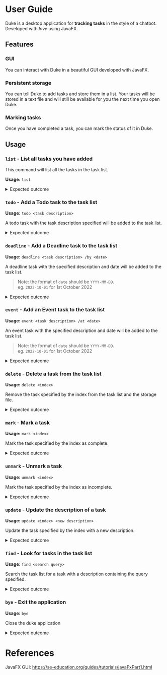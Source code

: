 # User Guide

Duke is a desktop application for **tracking tasks** in the style of a chatbot. Developed with _love_ using JavaFX.

## Features

### GUI

You can interact with Duke in a beautiful GUI developed with JavaFX.

### Persistent storage

You can tell Duke to add tasks and store them in a list. Your tasks will be stored in a text file and will still be available for you the next time you open Duke.

### Marking tasks

Once you have completed a task, you can mark the status of it in Duke.

## Usage

### `list` - List all tasks you have added

This command will list all the tasks in the task list.

**Usage:** `list`

<details>
<summary>Expected outcome</summary>

```
list

1. [T][x] read book
2. [D][ ] sweep the floor (by: 10 Oct 2022)
```

</details>

### `todo` - Add a Todo task to the task list

**Usage:** `todo <task description>`

A todo task with the task description specified will be added to the task list.

<details>
<summary>Expected outcome</summary>

```
todo do homework

Task added:
  [T][] do homework
There are not 3 tasks in the list.
```

</details>

### `deadline` - Add a Deadline task to the task list

**Usage:** `deadline <task description> /by <date>`

A deadline task with the specified description and date will be added to the task list.

> Note: the format of `date` should be `YYYY-MM-DD`. <br>
> eg. `2022-10-01` for 1st October 2022

<details>
<summary>Expected outcome</summary>

```
deadline go home /by 2022-11-12

Task added:
  [D][ ] go home (by: 12 Nov 2022)
There are not 4 tasks in the list.
```

</details>

### `event` - Add an Event task to the task list

**Usage:** `event <task description> /at <date>`

An event task with the specified description and date will be added to the task list.

> Note: the format of `date` should be `YYYY-MM-DD`. <br>
> eg. `2022-10-01` for 1st October 2022

<details>
<summary>Expected outcome</summary>

```
event sale /at 2022-12-12

Task added:
  [E][ ] sale (at: 12 Dec 2022)
There are not 5 tasks in the list.
```

</details>

### `delete` - Delete a task from the task list

**Usage:** `delete <index>`

Remove the task specified by the index from the task list and the storage file.

<details>
<summary>Expected outcome</summary>

```
delete 5

Task deleted:
  [E][ ] sale (at: 12 Dec 2022)
There are not 4 tasks in the list.
```

</details>

### `mark` - Mark a task

**Usage:** `mark <index>`

Mark the task specified by the index as complete.

<details>
<summary>Expected outcome</summary>

```
mark 4

I have marked this task as done:
  [D][X] go home (by: 12 Nov 2022)
```

</details>

### `unmark` - Unmark a task

**Usage:** `unmark <index>`

Mark the task specified by the index as incomplete.

<details>
<summary>Expected outcome</summary>

```
mark 4

I have unmarked the completion of this task:
  [D][ ] go home (by: 12 Nov 2022)
```

</details>

### `update` - Update the description of a task

**Usage:** `update <index> <new description>`

Update the task specified by the index with a new description.

<details>
<summary>Expected outcome</summary>

```
update 4 go back home

I have updated the description of this task:
  [D][ ] go back home (by: 12 Nov 2022)
```

</details>

### `find` - Look for tasks in the task list

**Usage:** `find <search query>`

Search the task list for a task with a description containing the query specified.

<details>
<summary>Expected outcome</summary>

```
find home

This is what I found:
  1. [T][] do homework
  2. [D][] go back home (by: 12 Nov 2022)
```

</details>

### `bye` - Exit the application

**Usage:** `bye`

Close the duke application

<details>
<summary>Expected outcome</summary>

Duke application window will be close.

</details>

# References

JavaFX GUI: https://se-education.org/guides/tutorials/javaFxPart1.html
